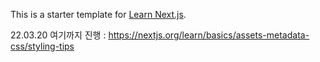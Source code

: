 This is a starter template for [Learn Next.js](https://nextjs.org/learn).

22.03.20 여기까지 진행 : https://nextjs.org/learn/basics/assets-metadata-css/styling-tips